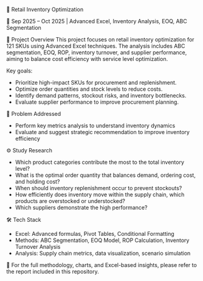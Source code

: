 🛒 Retail Inventory Optimization

📍 Sep 2025 – Oct 2025 | Advanced Excel, Inventory Analysis, EOQ, ABC Segmentation

📘 Project Overview
This project focuses on retail inventory optimization for 121 SKUs using Advanced Excel techniques.
The analysis includes ABC segmentation, EOQ, ROP, inventory turnover, and supplier performance, aiming to balance cost efficiency with service level optimization.

Key goals:
- Prioritize high-impact SKUs for procurement and replenishment.
- Optimize order quantities and stock levels to reduce costs.
- Identify demand patterns, stockout risks, and inventory bottlenecks.
- Evaluate supplier performance to improve procurement planning.

🎯 Problem Addressed
- Perform key metrics analysis to understand inventory dynamics
- Evaluate and suggest strategic recommendation to improve inventory efficiency

⚙️ Study Research
- Which product categories contribute the most to the total inventory level?
- What is the optimal order quantity that balances demand, ordering cost, and holding cost?
- When should inventory replenishment occur to prevent stockouts?
- How efficiently does inventory move within the supply chain, which products are overstocked or understocked?
- Which suppliers demonstrate the high performance?

🛠️ Tech Stack
- Excel: Advanced formulas, Pivot Tables, Conditional Formatting
- Methods: ABC Segmentation, EOQ Model, ROP Calculation, Inventory Turnover Analysis
- Analysis: Supply chain metrics, data visualization, scenario simulation

🧭 For the full methodology, charts, and Excel-based insights, please refer to the report included in this repository.

  

